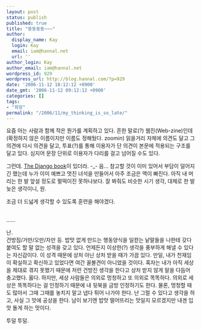 ```yaml
---
layout: post
status: publish
published: true
title: "둥둥둥둥~~~"
author:
  display_name: Kay
  login: Kay
  email: iam@hannal.net
  url: ''
author_login: Kay
author_email: iam@hannal.net
wordpress_id: 929
wordpress_url: http://blog.hannal.com/?p=929
date: '2006-11-12 18:12:12 +0900'
date_gmt: '2006-11-12 09:12:12 +0900'
categories: []
tags:
- "희망"
permalink: "/2006/11/my_thinking_is_so_late/"
---
```

<p>요즘 아는 사람과 함께 작은 뭔가를 계획하고 있다. 흔한 말로(?) 웹진(Web-zine)인데(확정하지 않은 이름이지만 이름도 정해뒀다. zoomin) 읽을거리 자체에 의견도 달고 그 의견에 다시 의견을 달고, 투표(?)를 통해 이용자가 단 의견이 본문에 적용되는 구조를 달고 있다. 심지어 문장 단위로 이용자가 다리를 걸고 넘어질 수도 있다.</p>
<p>그런데. <a href="http://www.djangobook.com">The Django book</a>이 있더라. -_- 음... 참고할 것이 이미 있어서 부담이 덜어지긴 했는데 누가 이미 예쁘고 멋진 녀석을 만들어서 아주 조금은 맥이 빠진다. 아직 내 머리는 한 발 앞설 정도로 펄떡이진 못하나보다. 잘 봐줘도 비슷한 시기 생각, 대체로 한 발 늦은 생각이니, 원.</p>
<p>조금 더 드넓게 생각할 수 있도록 훈련을 해야겠다.</p>
<p><!--more--><br />
......</p>
<p>난.<br />
건방짐/거만/오만/자만 등. 밥맛 없게 만드는 행동양식을 일컫는 낱말들을 나한테 갖다 붙여도 할 말 없는 성격을 갖고 있다. 언제든지 이상한(?) 생각을 풍부하게 해낼 수 있다는 자신감이다. 이 성격 때문에 상처 아닌 상처 받을 때가 가끔 있다. 만일, 내가 천재임이 확실하고 확신하고 있었다면 여간 꼴볼견이 아니었을 것이다. 혹자는 내가 아직 세상을 제대로 겪지 못했기 때문에 저런 건방진 생각을 한다고 상처 받지 않게 말을 다듬어 충고했다. 옳다. 하지만, 세상 사람들은 의외로 멍청하고 또 의외로 똑똑하다. 의외로 세상은 똑똑하다는 걸 인정하기 때문에 내 뒷북을 금방 인정하기도 한다. 물론, 멍청할 때도 많아서 그때 그때를 놓치지 말고 냅다 튀어 나가야 한다. 난 그럴 수 있다고 생각을 하고, 사실 그 맛에 공상을 한다. 남이 보기엔 밥맛 떨어뜨리는 맛일지 모르겠지만 내겐 입맛 돌게 하는 맛이다.</p>
<p>투덜 투덜.</p>

